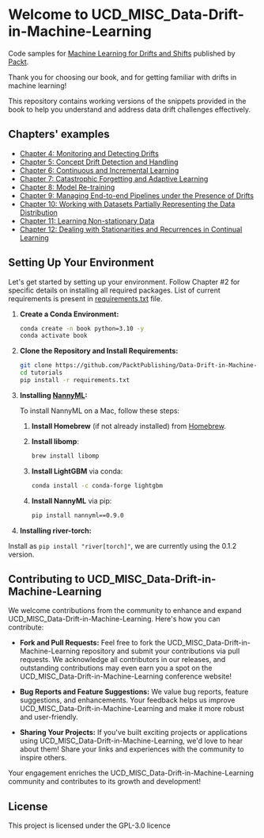 # Welcome to UCD_MISC_Data-Drift-in-Machine-Learning

Code samples for [Machine Learning for Drifts and Shifts](todo) published by [Packt](https://www.packtpub.com/?utm_source=github).

Thank you for choosing our book, and for getting familiar with drifts in machine learning! 

This repository contains working versions of the snippets provided in the book to help you understand and address data drift challenges effectively.

## Chapters' examples

* [Chapter 4: Monitoring and Detecting Drifts](Chapter04)
* [Chapter 5: Concept Drift Detection and Handling](Chapter05)
* [Chapter 6: Continuous and Incremental Learning](Chapter06)
* [Chapter 7: Catastrophic Forgetting and Adaptive Learning](Chapter07)
* [Chapter 8: Model Re-training](Chapter08)
* [Chapter 9: Managing End-to-end Pipelines under the Presence of Drifts](Chapter09)
* [Chapter 10: Working with Datasets Partially Representing the Data Distribution](Chapter10)
* [Chapter 11: Learning Non-stationary Data](Chapter11)
* [Chapter 12: Dealing with Stationarities and Recurrences in Continual Learning](Chapter12)

## Setting Up Your Environment

Let's get started by setting up your environment. Follow Chapter #2 for specific details on installing all required packages. List of current requirements is present in [requirements.txt](requirements.txt) file.

1. **Create a Conda Environment:**
   ```bash
   conda create -n book python=3.10 -y
   conda activate book
   ```

1. **Clone the Repository and Install Requirements:**
   ```bash
   git clone https://github.com/PacktPublishing/Data-Drift-in-Machine-Learning.git
   cd tutorials
   pip install -r requirements.txt
   ```

1. **Installing [NannyML](https://www.nannyml.com/library):**

   To install NannyML on a Mac, follow these steps:

   1. **Install Homebrew** (if not already installed) from [Homebrew](https://brew.sh/).

   2. **Install libomp**:
      ```bash
      brew install libomp
      ```

   3. **Install LightGBM** via conda:
      ```bash
      conda install -c conda-forge lightgbm
      ```

   4. **Install NannyML** via pip:
      ```bash
      pip install nannyml==0.9.0
      ```

1. **Installing river-torch:**

Install as `pip install "river[torch]"`, we are currently using the 0.1.2 version.

## Contributing to UCD_MISC_Data-Drift-in-Machine-Learning

We welcome contributions from the community to enhance and expand UCD_MISC_Data-Drift-in-Machine-Learning. Here's how you can contribute:

- **Fork and Pull Requests:**
  Feel free to fork the UCD_MISC_Data-Drift-in-Machine-Learning repository and submit your contributions via pull requests. We acknowledge all contributors in our releases, and outstanding contributions may even earn you a spot on the UCD_MISC_Data-Drift-in-Machine-Learning conference website!

- **Bug Reports and Feature Suggestions:**
  We value bug reports, feature suggestions, and enhancements. Your feedback helps us improve UCD_MISC_Data-Drift-in-Machine-Learning and make it more robust and user-friendly.

- **Sharing Your Projects:**
  If you've built exciting projects or applications using UCD_MISC_Data-Drift-in-Machine-Learning, we'd love to hear about them! Share your links and experiences with the community to inspire others.

Your engagement enriches the UCD_MISC_Data-Drift-in-Machine-Learning community and contributes to its growth and development!

## License

This project is licensed under the GPL-3.0 licence 
